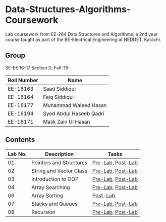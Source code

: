 # Data-Structures-Algorithms-Coursework
Lab coursework from EE-264 Data Structures and Algorithms, a 2nd year course taught as part of the BE-Electrical Engineering at NEDUET, Karachi.

## Group
SE-EE 16-17 Section D, Fall '18

| Roll Number | Name          | 
|-------------|---------------|
| EE-16163    | Saad Siddiqui | 
| EE-16164    | Faiq Siddiqui |
| EE-16177    | Muhammad Waleed Hasan|
| EE-16194    | Syed Abdul Haseeb Qadri |
| EE-16171    | Malik Zain Ul Hasan |

## Contents
| Lab No. | Description | Tasks |
|---------| ------------|-------|
| 01 | Pointers and Structures | [Pre-Lab](./01_points_structs/DSA_1_Pre.pdf), [Post-Lab](./01_points_structs/DSA_1_Post.pdf)|
| 02 | String and Vector Class | [Pre-Lab](./02_strings_vectors/DSA_2_Pre.pdf), [Post-Lab](./02_strings_vectors/DSA_2_Post.pdf)|
| 03 | Introduction to OOP | [Pre-Lab](./03_intro_oop/DSA_3_Pre.pdf), [Post-Lab](./03_intro_oop/DSA_3_Post.pdf)|
| 04 | Array Searching | [Pre-Lab](./04_array_searching/DSA_4_Pre.pdf), [Post-Lab](./04_array_searching/DSA_4_Post.pdf)|
| 06 | Array Sorting | [Post-Lab](./06_array_sorting/DSA_6_Post.pdf)|
| 07 | Stacks and Queues | [Pre-Lab](./07_stacks_queues/DSA_7_Pre.pdf), [Post-Lab](./07_stacks_queues/DSA_7_Post.pdf)|
| 08 | Recursion | [Pre-Lab](./08_recursion/DSA_8_Pre.pdf), [Post-Lab](./08_recursion/DSA_8_Post.pdf)|
